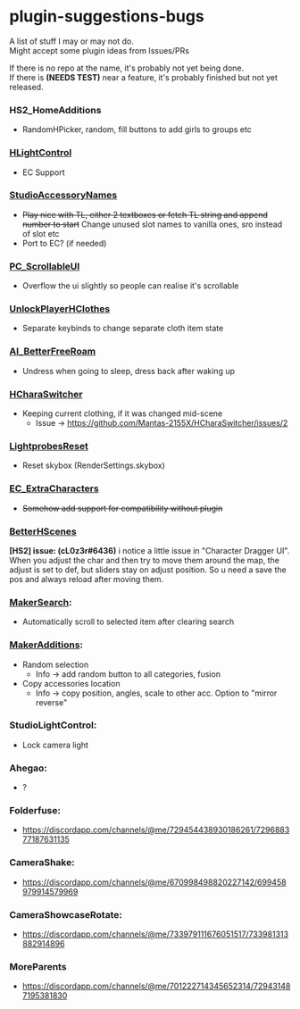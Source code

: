 # plugin-suggestions-bugs

A list of stuff I may or may not do.   
Might accept some plugin ideas from Issues/PRs

If there is no repo at the name, it's probably not yet being done.  
If there is **(NEEDS TEST)** near a feature, it's probably finished but not yet released.  

### HS2_HomeAdditions
* RandomHPicker, random, fill buttons to add girls to groups etc

### [HLightControl](https://github.com/Mantas-2155X/HLightControl)
* EC Support

### [StudioAccessoryNames](https://github.com/Mantas-2155X/StudioAccessoryNames)
* ~~Play nice with TL, either 2 textboxes or fetch TL string and append number to start~~ Change unused slot names to vanilla ones, sro instead of slot etc
* Port to EC? (if needed)

### [PC_ScrollableUI](https://github.com/Mantas-2155X/PC_ScrollableUI)
* Overflow the ui slightly so people can realise it's scrollable

### [UnlockPlayerHClothes](https://github.com/Mantas-2155X/UnlockPlayerHClothes)
* Separate keybinds to change separate cloth item state

### [AI_BetterFreeRoam](https://github.com/Mantas-2155X/AI_BetterFreeRoam)
* Undress when going to sleep, dress back after waking up

### [HCharaSwitcher](https://github.com/Mantas-2155X/HCharaSwitcher)
* Keeping current clothing, if it was changed mid-scene
  * Issue -> https://github.com/Mantas-2155X/HCharaSwitcher/issues/2

### [LightprobesReset](https://github.com/Mantas-2155X/LightprobesReset)
* Reset skybox (RenderSettings.skybox)

### [EC_ExtraCharacters](https://github.com/Mantas-2155X/EC_ExtraCharacters)
* ~~Somehow add support for compatibility without plugin~~

### [BetterHScenes](https://github.com/Mantas-2155X/BetterHScenes)
**[HS2] issue: (cL0z3r#6436)** i notice a little issue in "Character Dragger UI".  When you adjust the char and then try to move them around the map, the adjust is set to def, but sliders stay on adjust position. So u need a save the pos and always reload after moving them.

### [MakerSearch](https://github.com/Mantas-2155X/MakerSearch):
* Automatically scroll to selected item after clearing search

### [MakerAdditions](https://github.com/Mantas-2155X/MakerAdditions):
* Random selection
  * Info -> add random button to all categories, fusion
* Copy accessories location
  * Info -> copy position, angles, scale to other acc. Option to "mirror reverse"

### StudioLightControl:
* Lock camera light

### Ahegao:
* ?

### Folderfuse:
* https://discordapp.com/channels/@me/729454438930186261/729688377187631135

### CameraShake:
* https://discordapp.com/channels/@me/670998498820227142/699458979914579969

### CameraShowcaseRotate: 
* https://discordapp.com/channels/@me/733979111676051517/733981313882914896

### MoreParents
* https://discordapp.com/channels/@me/701222714345652314/729431487195381830
